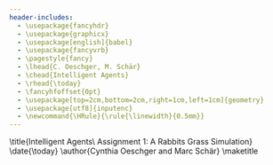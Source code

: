 ```yaml
---
header-includes:
  - \usepackage{fancyhdr}
  - \usepackage{graphicx}
  - \usepackage[english]{babel}
  - \usepackage{fancyvrb}
  - \pagestyle{fancy}
  - \lhead{C. Oeschger, M. Schär}
  - \chead{Intelligent Agents}
  - \rhead{\today}
  - \fancyhfoffset{0pt}
  - \usepackage[top=2cm,bottom=2cm,right=1cm,left=1cm]{geometry}
  - \usepackage[utf8]{inputenc}
  - \newcommand{\HRule}{\rule{\linewidth}{0.5mm}}
---
```


\title{Intelligent Agents\\
Assignment 1: A Rabbits Grass Simulation}
\date{\today}
\author{Cynthia Oeschger and Marc Schär}
\maketitle
